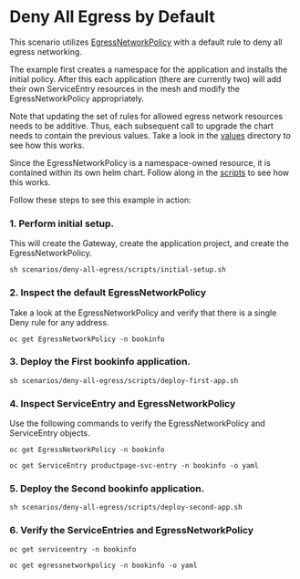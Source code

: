 # Deny All Egress by Default

This scenario utilizes [EgressNetworkPolicy](https://docs.openshift.com/container-platform/4.5/rest_api/network_apis/egressnetworkpolicy-network-openshift-io-v1.html) with a default rule to deny all egress networking.

The example first creates a namespace for the application and installs the initial policy.  After this each application (there are currently two) will add their own ServiceEntry resources in the mesh and modify the EgressNetworkPolicy appropriately.  

Note that updating the set of rules for allowed egress network resources needs to be additive.  Thus, each subsequent call to upgrade the chart needs to contain the previous values.  Take a look in the [values](scenarios/deny-all-egress/values) directory to see how this works.

Since the EgressNetworkPolicy is a namespace-owned resource, it is contained within its own helm chart.  Follow along in the [scripts](scenarios/deny-all-egress/scripts) to see how this works.

Follow these steps to see this example in action:

### 1. Perform initial setup.
   
This will create the Gateway, create the application project, and create the EgressNetworkPolicy.

```sh scenarios/deny-all-egress/scripts/initial-setup.sh```
   
### 2. Inspect the default EgressNetworkPolicy

Take a look at the EgressNetworkPolicy and verify that there is a single Deny rule for any address.

```oc get EgressNetworkPolicy -n bookinfo```

### 3. Deploy the First bookinfo application.

```sh scenarios/deny-all-egress/scripts/deploy-first-app.sh```

### 4. Inspect ServiceEntry and EgressNetworkPolicy

Use the following commands to verify the EgressNetworkPolicy and ServiceEntry objects.

```
oc get EgressNetworkPolicy -n bookinfo

oc get ServiceEntry productpage-svc-entry -n bookinfo -o yaml
```

### 5. Deploy the Second bookinfo application.

```sh scenarios/deny-all-egress/scripts/deploy-second-app.sh```

### 6. Verify the ServiceEntries and EgressNetworkPolicy

```
oc get serviceentry -n bookinfo

oc get egressnetworkpolicy -n bookinfo -o yaml
```